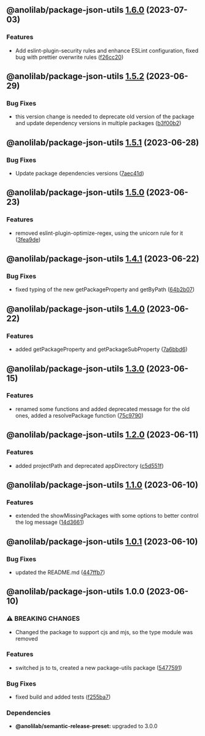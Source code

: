 ## @anolilab/package-json-utils [1.6.0](https://github.com/anolilab/javascript-style-guide/compare/@anolilab/package-json-utils@1.5.2...@anolilab/package-json-utils@1.6.0) (2023-07-03)


### Features

* Add eslint-plugin-security rules and enhance ESLint configuration, fixed bug with prettier overwrite rules ([f26cc20](https://github.com/anolilab/javascript-style-guide/commit/f26cc20789aa1305ff3ed9331bda90252713c622))

## @anolilab/package-json-utils [1.5.2](https://github.com/anolilab/javascript-style-guide/compare/@anolilab/package-json-utils@1.5.1...@anolilab/package-json-utils@1.5.2) (2023-06-29)


### Bug Fixes

* this version change is needed to deprecate old version of the package and update dependency versions in multiple packages ([b3f00b2](https://github.com/anolilab/javascript-style-guide/commit/b3f00b2487b8b5f9f61b1f711c0d0a7c7df86f75))

## @anolilab/package-json-utils [1.5.1](https://github.com/anolilab/javascript-style-guide/compare/@anolilab/package-json-utils@1.5.0...@anolilab/package-json-utils@1.5.1) (2023-06-28)


### Bug Fixes

* Update package dependencies versions ([7aec41d](https://github.com/anolilab/javascript-style-guide/commit/7aec41d753081b2cca2f1bb1f7daf1615c6568cb))

## @anolilab/package-json-utils [1.5.0](https://github.com/anolilab/javascript-style-guide/compare/@anolilab/package-json-utils@1.4.1...@anolilab/package-json-utils@1.5.0) (2023-06-23)


### Features

* removed eslint-plugin-optimize-regex, using the unicorn rule for it ([3fea9de](https://github.com/anolilab/javascript-style-guide/commit/3fea9de9fc88713d40dffa66daa8b835210ae3ba))

## @anolilab/package-json-utils [1.4.1](https://github.com/anolilab/javascript-style-guide/compare/@anolilab/package-json-utils@1.4.0...@anolilab/package-json-utils@1.4.1) (2023-06-22)


### Bug Fixes

* fixed typing of the new getPackageProperty and getByPath ([64b2b07](https://github.com/anolilab/javascript-style-guide/commit/64b2b07a59c7458c5e674e670e68963e468f2dde))

## @anolilab/package-json-utils [1.4.0](https://github.com/anolilab/javascript-style-guide/compare/@anolilab/package-json-utils@1.3.0...@anolilab/package-json-utils@1.4.0) (2023-06-22)


### Features

* added getPackageProperty and getPackageSubProperty ([7a6bbd6](https://github.com/anolilab/javascript-style-guide/commit/7a6bbd631a8de7d395a37bd30d06c9b1a29cb895))

## @anolilab/package-json-utils [1.3.0](https://github.com/anolilab/javascript-style-guide/compare/@anolilab/package-json-utils@1.2.0...@anolilab/package-json-utils@1.3.0) (2023-06-15)


### Features

* renamed some functions and added deprecated message for the old ones, added a resolvePackage function ([75c9790](https://github.com/anolilab/javascript-style-guide/commit/75c9790acd510ad921492727a5a27b3f5f3256e2))

## @anolilab/package-json-utils [1.2.0](https://github.com/anolilab/javascript-style-guide/compare/@anolilab/package-json-utils@1.1.0...@anolilab/package-json-utils@1.2.0) (2023-06-11)


### Features

* added projectPath and deprecated appDirectory ([c5d551f](https://github.com/anolilab/javascript-style-guide/commit/c5d551f8635434cc5a429fa71b3a8102489d5bd2))

## @anolilab/package-json-utils [1.1.0](https://github.com/anolilab/javascript-style-guide/compare/@anolilab/package-json-utils@1.0.1...@anolilab/package-json-utils@1.1.0) (2023-06-10)


### Features

* extended the showMissingPackages with some options to better control the log message ([14d3661](https://github.com/anolilab/javascript-style-guide/commit/14d3661e587246c96f352baf7a5ce1190444ebb8))

## @anolilab/package-json-utils [1.0.1](https://github.com/anolilab/javascript-style-guide/compare/@anolilab/package-json-utils@1.0.0...@anolilab/package-json-utils@1.0.1) (2023-06-10)


### Bug Fixes

* updated the README.md ([447ffb7](https://github.com/anolilab/javascript-style-guide/commit/447ffb73e5852588102e5868ef4e5f76c94aa8f3))

## @anolilab/package-json-utils 1.0.0 (2023-06-10)


### ⚠ BREAKING CHANGES

* Changed the package to support cjs and mjs, so the type module was removed

### Features

* switched js to ts, created a new package-utils package ([5477591](https://github.com/anolilab/javascript-style-guide/commit/5477591aa46d878b8535ff8503384e27ca537a7f))


### Bug Fixes

* fixed build and added tests ([f255ba7](https://github.com/anolilab/javascript-style-guide/commit/f255ba7fc3860e34432fc2dd6f1f8ab0d24bb399))



### Dependencies

* **@anolilab/semantic-release-preset:** upgraded to 3.0.0
